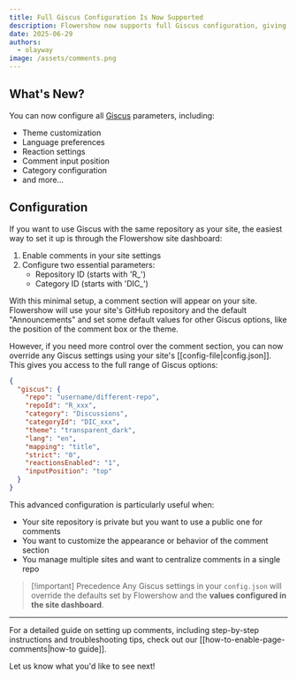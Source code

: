```yaml
---
title: Full Giscus Configuration Is Now Supported
description: Flowershow now supports full Giscus configuration, giving you complete control over how comments appear on your site.
date: 2025-06-29
authors:
  - olayway
image: /assets/comments.png
---
```


## What's New?

You can now configure all [Giscus](https://giscus.app/) parameters, including:

- Theme customization
- Language preferences
- Reaction settings
- Comment input position
- Category configuration
- and more...

## Configuration

If you want to use Giscus with the same repository as your site, the easiest way to set it up is through the Flowershow site dashboard:

1. Enable comments in your site settings
2. Configure two essential parameters:
   - Repository ID (starts with 'R_')
   - Category ID (starts with 'DIC_')

With this minimal setup, a comment section will appear on your site. Flowershow will use your site's GitHub repository and the default "Announcements" and set some default values for other Giscus options, like the position of the comment box or the theme.

However, if you need more control over the comment section, you can now override any Giscus settings using your site's [[config-file|config.json]]. This gives you access to the full range of Giscus options:

```json
{
  "giscus": {
    "repo": "username/different-repo",
    "repoId": "R_xxx",
    "category": "Discussions",
    "categoryId": "DIC_xxx",
    "theme": "transparent_dark",
    "lang": "en",
    "mapping": "title",
    "strict": "0",
    "reactionsEnabled": "1",
    "inputPosition": "top"
  }
}
```

This advanced configuration is particularly useful when:

- Your site repository is private but you want to use a public one for comments
- You want to customize the appearance or behavior of the comment section
- You manage multiple sites and want to centralize comments in a single repo

> [!important] Precedence
> Any Giscus settings in your `config.json` will override the defaults set by Flowershow and the **values configured in the site dashboard**.

---

For a detailed guide on setting up comments, including step-by-step instructions and troubleshooting tips, check out our [[how-to-enable-page-comments|how-to guide]].

Let us know what you'd like to see next!
